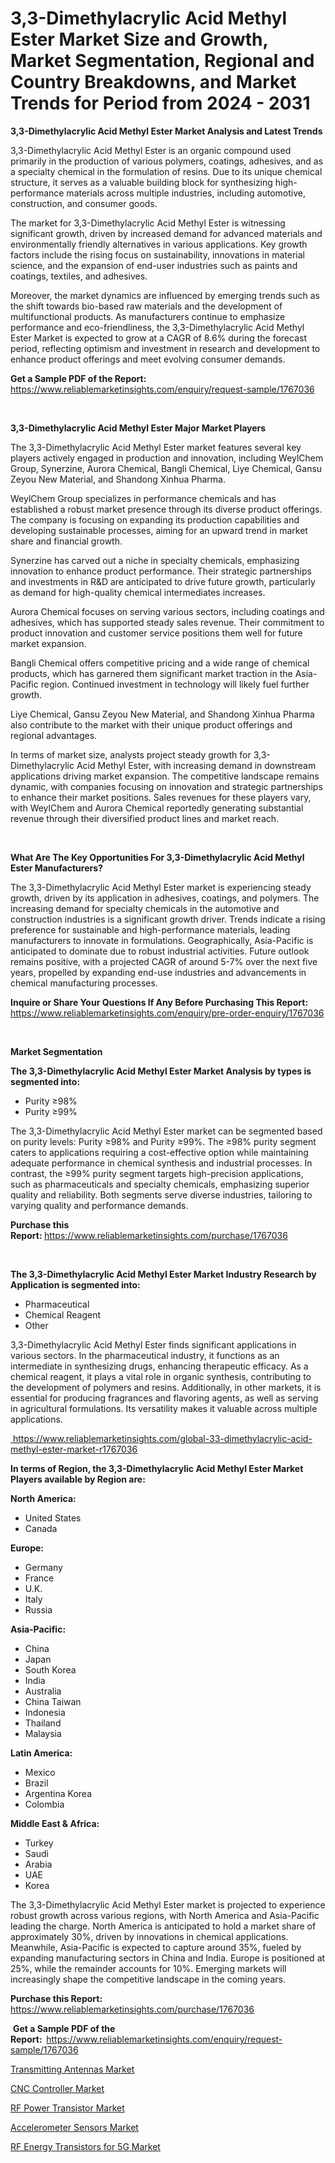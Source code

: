 <p><h1>3,3-Dimethylacrylic Acid Methyl Ester Market Size and Growth, Market Segmentation, Regional and Country Breakdowns, and Market Trends for Period from 2024 -  2031</h1></p><p><strong>3,3-Dimethylacrylic Acid Methyl Ester Market Analysis and Latest Trends</strong></p>
<p><p>3,3-Dimethylacrylic Acid Methyl Ester is an organic compound used primarily in the production of various polymers, coatings, adhesives, and as a specialty chemical in the formulation of resins. Due to its unique chemical structure, it serves as a valuable building block for synthesizing high-performance materials across multiple industries, including automotive, construction, and consumer goods.</p><p>The market for 3,3-Dimethylacrylic Acid Methyl Ester is witnessing significant growth, driven by increased demand for advanced materials and environmentally friendly alternatives in various applications. Key growth factors include the rising focus on sustainability, innovations in material science, and the expansion of end-user industries such as paints and coatings, textiles, and adhesives. </p><p>Moreover, the market dynamics are influenced by emerging trends such as the shift towards bio-based raw materials and the development of multifunctional products. As manufacturers continue to emphasize performance and eco-friendliness, the 3,3-Dimethylacrylic Acid Methyl Ester Market is expected to grow at a CAGR of 8.6% during the forecast period, reflecting optimism and investment in research and development to enhance product offerings and meet evolving consumer demands.</p></p>
<p><strong>Get a Sample PDF of the Report:&nbsp;</strong> <a href="https://www.reliablemarketinsights.com/enquiry/request-sample/1767036?utm_campaign=1622&utm_medium=2&utm_source=Github&utm_content=ia&utm_term=13102024&utm_id=33-dimethylacrylic-acid-methyl-ester">https://www.reliablemarketinsights.com/enquiry/request-sample/1767036</a></p>
<p>&nbsp;</p>
<p><strong>3,3-Dimethylacrylic Acid Methyl Ester Major Market Players</strong></p>
<p><p>The 3,3-Dimethylacrylic Acid Methyl Ester market features several key players actively engaged in production and innovation, including WeylChem Group, Synerzine, Aurora Chemical, Bangli Chemical, Liye Chemical, Gansu Zeyou New Material, and Shandong Xinhua Pharma. </p><p>WeylChem Group specializes in performance chemicals and has established a robust market presence through its diverse product offerings. The company is focusing on expanding its production capabilities and developing sustainable processes, aiming for an upward trend in market share and financial growth.</p><p>Synerzine has carved out a niche in specialty chemicals, emphasizing innovation to enhance product performance. Their strategic partnerships and investments in R&D are anticipated to drive future growth, particularly as demand for high-quality chemical intermediates increases. </p><p>Aurora Chemical focuses on serving various sectors, including coatings and adhesives, which has supported steady sales revenue. Their commitment to product innovation and customer service positions them well for future market expansion.</p><p>Bangli Chemical offers competitive pricing and a wide range of chemical products, which has garnered them significant market traction in the Asia-Pacific region. Continued investment in technology will likely fuel further growth.</p><p>Liye Chemical, Gansu Zeyou New Material, and Shandong Xinhua Pharma also contribute to the market with their unique product offerings and regional advantages.</p><p>In terms of market size, analysts project steady growth for 3,3-Dimethylacrylic Acid Methyl Ester, with increasing demand in downstream applications driving market expansion. The competitive landscape remains dynamic, with companies focusing on innovation and strategic partnerships to enhance their market positions. Sales revenues for these players vary, with WeylChem and Aurora Chemical reportedly generating substantial revenue through their diversified product lines and market reach.</p></p>
<p>&nbsp;</p>
<p><strong>What Are The Key Opportunities For 3,3-Dimethylacrylic Acid Methyl Ester Manufacturers?</strong></p>
<p><p>The 3,3-Dimethylacrylic Acid Methyl Ester market is experiencing steady growth, driven by its application in adhesives, coatings, and polymers. The increasing demand for specialty chemicals in the automotive and construction industries is a significant growth driver. Trends indicate a rising preference for sustainable and high-performance materials, leading manufacturers to innovate in formulations. Geographically, Asia-Pacific is anticipated to dominate due to robust industrial activities. Future outlook remains positive, with a projected CAGR of around 5-7% over the next five years, propelled by expanding end-use industries and advancements in chemical manufacturing processes.</p></p>
<p><strong>Inquire or Share Your Questions If Any Before Purchasing This Report:</strong> <a href="https://www.reliablemarketinsights.com/enquiry/pre-order-enquiry/1767036?utm_campaign=1622&utm_medium=2&utm_source=Github&utm_content=ia&utm_term=13102024&utm_id=33-dimethylacrylic-acid-methyl-ester">https://www.reliablemarketinsights.com/enquiry/pre-order-enquiry/1767036</a></p>
<p>&nbsp;</p>
<p><strong>Market Segmentation</strong></p>
<p><strong>The 3,3-Dimethylacrylic Acid Methyl Ester Market Analysis by types is segmented into:</strong></p>
<p><ul><li>Purity ≥98%</li><li>Purity ≥99%</li></ul></p>
<p><p>The 3,3-Dimethylacrylic Acid Methyl Ester market can be segmented based on purity levels: Purity ≥98% and Purity ≥99%. The ≥98% purity segment caters to applications requiring a cost-effective option while maintaining adequate performance in chemical synthesis and industrial processes. In contrast, the ≥99% purity segment targets high-precision applications, such as pharmaceuticals and specialty chemicals, emphasizing superior quality and reliability. Both segments serve diverse industries, tailoring to varying quality and performance demands.</p></p>
<p><strong>Purchase this Report:&nbsp;</strong><a href="https://www.reliablemarketinsights.com/purchase/1767036?utm_campaign=1622&utm_medium=2&utm_source=Github&utm_content=ia&utm_term=13102024&utm_id=33-dimethylacrylic-acid-methyl-ester">https://www.reliablemarketinsights.com/purchase/1767036</a></p>
<p>&nbsp;</p>
<p><strong>The 3,3-Dimethylacrylic Acid Methyl Ester Market Industry Research by Application is segmented into:</strong></p>
<p><ul><li>Pharmaceutical</li><li>Chemical Reagent</li><li>Other</li></ul></p>
<p><p>3,3-Dimethylacrylic Acid Methyl Ester finds significant applications in various sectors. In the pharmaceutical industry, it functions as an intermediate in synthesizing drugs, enhancing therapeutic efficacy. As a chemical reagent, it plays a vital role in organic synthesis, contributing to the development of polymers and resins. Additionally, in other markets, it is essential for producing fragrances and flavoring agents, as well as serving in agricultural formulations. Its versatility makes it valuable across multiple applications.</p></p>
<p><a href="https://www.reliablemarketinsights.com/global-33-dimethylacrylic-acid-methyl-ester-market-r1767036?utm_campaign=1622&utm_medium=2&utm_source=Github&utm_content=ia&utm_term=13102024&utm_id=33-dimethylacrylic-acid-methyl-ester">&nbsp;https://www.reliablemarketinsights.com/global-33-dimethylacrylic-acid-methyl-ester-market-r1767036</a></p>
<p><strong>In terms of Region, the 3,3-Dimethylacrylic Acid Methyl Ester Market Players available by Region are:</strong></p>
<p>
    <p> <strong> North America: </strong>
        <ul>
            <li>United States</li>
            <li>Canada</li>
        </ul>
        </p> 
    <p> <strong> Europe: </strong>
        <ul>
            <li>Germany</li>
            <li>France</li>
            <li>U.K.</li>
            <li>Italy</li>
            <li>Russia</li>
        </ul>
        </p> 
    <p> <strong> Asia-Pacific: </strong>
        <ul>
            <li>China</li>
            <li>Japan</li>
            <li>South Korea</li>
            <li>India</li>
            <li>Australia</li>
            <li>China Taiwan</li>
            <li>Indonesia</li>
            <li>Thailand</li>
            <li>Malaysia</li>
        </ul>
        </p> 
    <p> <strong> Latin America: </strong>
        <ul>
            <li>Mexico</li>
            <li>Brazil</li>
            <li>Argentina Korea</li>
            <li>Colombia</li>
        </ul>
        </p> 
    <p> <strong> Middle East & Africa: </strong>
        <ul>
            <li>Turkey</li>
            <li>Saudi</li>
            <li>Arabia</li>
            <li>UAE</li>
            <li>Korea</li>
        </ul>
    </p>
    </p>
<p><p>The 3,3-Dimethylacrylic Acid Methyl Ester market is projected to experience robust growth across various regions, with North America and Asia-Pacific leading the charge. North America is anticipated to hold a market share of approximately 30%, driven by innovations in chemical applications. Meanwhile, Asia-Pacific is expected to capture around 35%, fueled by expanding manufacturing sectors in China and India. Europe is positioned at 25%, while the remainder accounts for 10%. Emerging markets will increasingly shape the competitive landscape in the coming years.</p></p>
<p><strong>Purchase this Report: </strong><a href="https://www.reliablemarketinsights.com/purchase/1767036?utm_campaign=1622&utm_medium=2&utm_source=Github&utm_content=ia&utm_term=13102024&utm_id=33-dimethylacrylic-acid-methyl-ester">https://www.reliablemarketinsights.com/purchase/1767036</a></p>
<p>&nbsp;<strong>Get a Sample PDF of the Report:&nbsp;&nbsp;</strong><a href="https://www.reliablemarketinsights.com/enquiry/request-sample/1767036?utm_campaign=1622&utm_medium=2&utm_source=Github&utm_content=ia&utm_term=13102024&utm_id=33-dimethylacrylic-acid-methyl-ester">https://www.reliablemarketinsights.com/enquiry/request-sample/1767036</a></p>
<p><strong></strong></p>
<p><p><a href="https://www.linkedin.com/pulse/transmitting-antennas-market-global-regional-analysis-focus-region-lrpve?utm_campaign=1622&utm_medium=2&utm_source=Github&utm_content=ia&utm_term=13102024&utm_id=33-dimethylacrylic-acid-methyl-ester">Transmitting Antennas Market</a></p><p><a href="https://issuu.com/reportprime-2/docs/cnc-controller-market-size-2030.ppt_6f6e626f89fffb?utm_campaign=1622&utm_medium=2&utm_source=Github&utm_content=ia&utm_term=13102024&utm_id=33-dimethylacrylic-acid-methyl-ester">CNC Controller Market</a></p><p><a href="https://www.linkedin.com/pulse/rf-power-transistor-industry-resonance-73-amplification-across-enapf?utm_campaign=1622&utm_medium=2&utm_source=Github&utm_content=ia&utm_term=13102024&utm_id=33-dimethylacrylic-acid-methyl-ester">RF Power Transistor Market</a></p><p><a href="https://www.linkedin.com/pulse/top-trends-transforming-accelerometer-sensors-market-2024-2031-i8uxf?utm_campaign=1622&utm_medium=2&utm_source=Github&utm_content=ia&utm_term=13102024&utm_id=33-dimethylacrylic-acid-methyl-ester">Accelerometer Sensors Market</a></p><p><a href="https://www.linkedin.com/pulse/rf-energy-transistors-5g-market-ecosystem-competitive-landscape-gdjzc?utm_campaign=1622&utm_medium=2&utm_source=Github&utm_content=ia&utm_term=13102024&utm_id=33-dimethylacrylic-acid-methyl-ester">RF Energy Transistors for 5G Market</a></p></p>